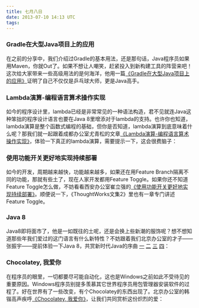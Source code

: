 ```yaml
---
title: 七月八日
date: 2013-07-10 14:13 UTC
tags:
---
```


### Gradle在大型Java项目上的应用
在之前的分享中，我们介绍过Gradle的基本用法，还是那句话，Java程序员如果用Maven，你就Out了。如果不想让人嘲笑，赶紧投入到新构建工具的阵营来吧！这次给大家带来一些高级用法的是何海洋，他用一篇[《Gradle在大型Java项目上的应用》](http://www.infoq.com/cn/articles/Gradle-application-in-large-Java-projects)证明了自己不仅仅是乒乓球大师，更是Java高手。


### Lambda演算-编程语言算术操作实现
如今的程序设计里，lambda已经是非常常见的一种语法构造，君不见就连Java这种笨拙的程序设计语言也要在Java 8里增添对于lambda的支持。也许你也知道，lambda演算是整个函数式编程的基础，但你是否知道，lambda演算到底意味着什么呢？那我们就一起跟着成都办公室尤青松的文章[《Lambda演算-编程语言算术操作实现》](http://yqsqq.github.io/blog/2013/03/15/lambdayan-suan-bian-cheng-yu-yan-suan-zhu-cao-zuo-shi-xian/)，体验一下真正的lambda演算，需要提示一下，这会很费脑子：

### 使用功能开关更好地实现持续部署
如今的开发，周期越来越快，功能越来越多，如果还在用Feature Branch隔离不同的功能，那就有些土了，现在人家开发都用Feature Toggle。如果你还不知道Feature Toggle怎么做，不妨看看西安办公室崔立强的[《使用功能开关更好地实现持续部署》](http://www.infoq.com/cn/articles/function-switch-realize-better-continuous-implementations)。顺便说一下，《ThoughtWorks文集2》里也有一章专门讲述Feature Toggle。

### Java 8
Java8即将面市了，他是一如既往的土呢，还是会换上些新潮的服饰呢？想不想知道那些年我们爱过的这门语言有什么新特性？不妨跟着我们北京办公室的才子——张振宇——提前体验一下Java 8，共赏新时代Java的序曲 [一](http://zyzhang.github.io/blog/2013/06/13/intellij-java8-compile-require-target-1-8) [二](http://zyzhang.github.io/blog/2013/06/13/java8previewdefaultmethod) [三](http://zyzhang.github.io/blog/2013/06/15/java8-preview-functional-interface) [四](http://zyzhang.github.io/blog/2013/06/15/java8-preview-method-reference)：

### Chocolatey, 我爱你
在程序员的眼里，一切都要尽可能自动化，这也是Windows之前如此不受待见的重要原因。Windows程序员别提多羡慕其它世界程序员用包管理器安装软件的过程了。好在世界有了一些改变，有个Chocolatey的东西出现了。北京办公室的韩锴高声疾呼[《Chocolatey, 我爱你》](http://isaachan.github.io/blog/2013/02/07/chocolatey-i-love-you/)，让我们共同赏析这份炽烈的爱：
